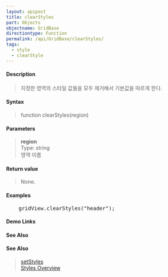 ```yaml
---
layout: apipost
title: clearStyles
part: Objects
objectname: GridBase
directiontype: Function
permalink: /api/GridBase/clearStyles/
tags:
  - style
  - clearStyle
---
```



#### Description

> 지정한 영역의 스타일 값들을 모두 제거해서 기본값을 따르게 한다.  

#### Syntax

> function clearStyles(region)  

#### Parameters

> **region**  
> Type: string  
> 영역 이름  


#### Return value

> None.

#### Examples 

<pre class="prettyprint">
    gridView.clearStyles("header");
</pre>

#### Demo Links
#### See Also

#### See Also
> [setStyles](/api/GridBase/setStyles)  
> [Styles Overview](http://demo.realgrid.com/Demo/StylesConcept)
